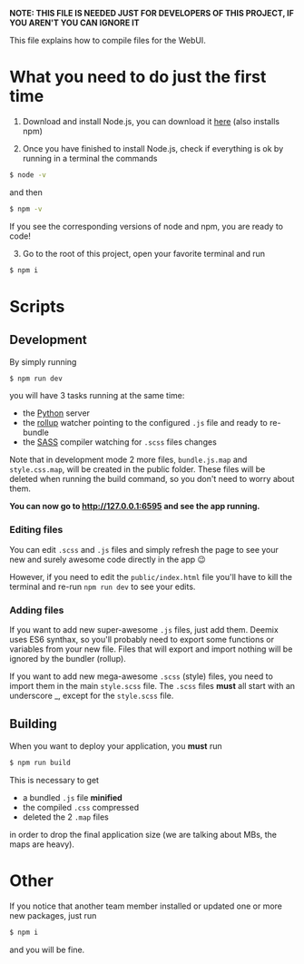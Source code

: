 **NOTE: THIS FILE IS NEEDED JUST FOR DEVELOPERS OF THIS PROJECT, IF YOU AREN'T YOU CAN IGNORE IT**

This file explains how to compile files for the WebUI.

# What you need to do just the first time

1. Download and install Node.js, you can download it [here](https://nodejs.org/en/download/) (also installs npm)

2. Once you have finished to install Node.js, check if everything is ok by running in a terminal the commands

```bash
$ node -v
```
and then
```bash
$ npm -v
```

If you see the corresponding versions of node and npm, you are ready to code!

3. Go to the root of this project, open your favorite terminal and run

```bash
$ npm i
```

# Scripts

## Development

By simply running

```bash
$ npm run dev
```

you will have 3 tasks running at the same time:
- the [Python](https://www.python.org/) server
- the [rollup](https://rollupjs.org/guide/en/) watcher pointing to the configured `.js` file and ready to re-bundle
- the [SASS](https://sass-lang.com/) compiler watching for `.scss` files changes

Note that in development mode 2 more files, `bundle.js.map` and `style.css.map`, will be created in the public folder. These files will be deleted when running the build command, so you don't need to worry about them.

**You can now go to http://127.0.0.1:6595 and see the app running.**

### Editing files

You can edit `.scss` and `.js` files and simply refresh the page to see your new and surely awesome code directly in the app 😉

However, if you need to edit the `public/index.html` file you'll have to kill the terminal and re-run `npm run dev` to see your edits.

### Adding files

If you want to add new super-awesome `.js` files, just add them. Deemix uses ES6 synthax, so you'll probably need to export some functions or variables from your new file. Files that will export and import nothing will be ignored by the bundler (rollup).

If you want to add new mega-awesome `.scss` (style) files, you need to import them in the main `style.scss` file. The `.scss` files **must** all start with an underscore _, except for the `style.scss` file.

## Building

When you want to deploy your application, you **must** run

```bash
$ npm run build
```

This is necessary to get

- a bundled `.js` file **minified**
- the compiled `.css` compressed
- deleted the 2 `.map` files

in order to drop the final application size (we are talking about MBs, the maps are heavy).

# Other

If you notice that another team member installed or updated one or more new packages, just run

```bash
$ npm i
```

and you will be fine.
